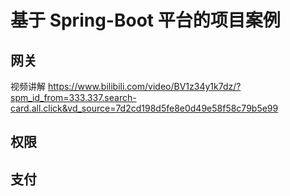 # 基于 Spring-Boot 平台的项目案例

## 网关
视频讲解
https://www.bilibili.com/video/BV1z34y1k7dz/?spm_id_from=333.337.search-card.all.click&vd_source=7d2cd198d5fe8e0d49e58f58c79b5e99
## 权限

## 支付

